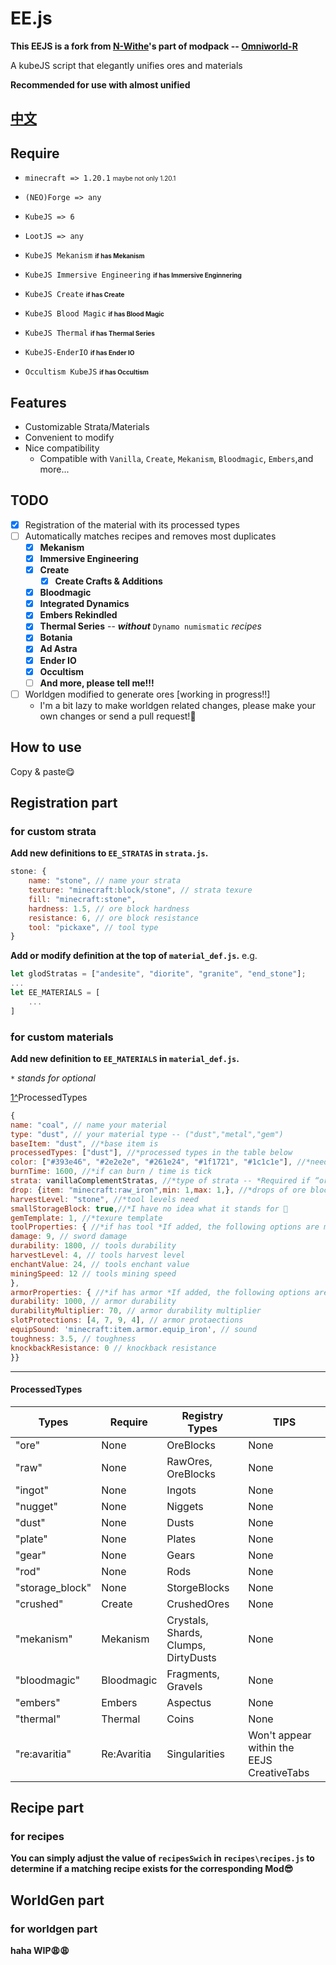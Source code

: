 # EE.js 

**This EEJS is a fork from [N-Withe](https://github.com/N-Wither)'s part of modpack -- [Omniworld-R](https://github.com/N-Wither/Omniworld-R)** 

A kubeJS script that elegantly unifies ores and materials 

**Recommended for use with almost unified** 

## [**中文**](https://github.com/sdjge/EE.js/blob/main/README%20zh_cn.md)

## Require 

- `minecraft => 1.20.1` <font size="1"> maybe not only 1.20.1 </font> 

- `(NEO)Forge => any` 

- `KubeJS => 6` 

- `LootJS => any` 

- `KubeJS Mekanism` <font size="1">**if has Mekanism** </font> 

- `KubeJS Immersive Engineering` <font size="1">**if has Immersive Enginnering** </font> 

- `KubeJS Create` <font size="1">**if has Create** </font> 

- `KubeJS Blood Magic` <font size="1">**if has Blood Magic** </font> 

- `KubeJS Thermal` <font size="1">**if has Thermal Series** </font> 

- `KubeJS-EnderIO` <font size="1">**if has Ender IO** </font>

- `Occultism KubeJS` <font size="1">**if has Occultism** </font> 

## Features 
- Customizable Strata/Materials 
- Convenient to modify 
- Nice compatibility  
  - Compatible with `Vanilla`, `Create`, `Mekanism`, `Bloodmagic`, `Embers`,and more... 

## TODO 
- [x] Registration of the material with its processed types 
- [ ] Automatically matches recipes and removes most duplicates 
  - [x] **Mekanism** 
  - [x] **Immersive Engineering** 
  - [x] **Create** 
    - [x] **Create Crafts & Additions** 
  - [x] **Bloodmagic** 
  - [x] **Integrated Dynamics** 
  - [x] **Embers Rekindled** 
  - [x] **Thermal Series** -- ***without*** `Dynamo numismatic` *recipes* 
  - [x] **Botania** 
  - [x] **Ad Astra** 
  - [x] **Ender IO** 
  - [x] **Occultism** 
  - [ ] **And more, please tell me!!!** 
- [ ] Worldgen modified to generate ores [working in progress!!]
  - I'm a bit lazy to make worldgen related changes, please make your own changes or send a pull request!🥺 

## How to use 

Copy & paste😋 

## Registration part 
### for custom strata 

**Add new definitions to `EE_STRATAS` in `strata.js`.**  
```js
stone: {
	name: "stone", // name your strata
	texture: "minecraft:block/stone", // strata texure
	fill: "minecraft:stone",
	hardness: 1.5, // ore block hardness
	resistance: 6, // ore block resistance
	tool: "pickaxe", // tool type
}
``` 
**Add or modify definition at the top of `material_def.js`.** 
e.g.
```js
let glodStratas = ["andesite", "diorite", "granite", "end_stone"];
...
let EE_MATERIALS = [
    ...
] 
``` 
### for custom materials 
**Add new definition to `EE_MATERIALS` in `material_def.js`.** 

`*` *stands for optional* 

[1^]ProcessedTypes 

```js 
{ 
name: "coal", // name your material
type: "dust", // your material type -- ("dust","metal","gem")
baseItem: "dust", //*base item is
processedTypes: ["dust"], //*processed types in the table below 
color: ["#393e46", "#2e2e2e", "#261e24", "#1f1721", "#1c1c1e"], //*need 5 colors
burnTime: 1600, //*if can burn / time is tick
strata: vanillaComplementStratas, //*type of strata -- *Required if “ore” is present in the processing type*
drop: {item: "minecraft:raw_iron",min: 1,max: 1,}, //*drops of ore block
harvestLevel: "stone", //*tool levels need
smallStorageBlock: true,//*I have no idea what it stands for 🥺
gemTemplate: 1, //*texure template
toolProperties: { //*if has tool *If added, the following options are mandatory*
damage: 9, // sword damage
durability: 1800, // tools durability
harvestLevel: 4, // tools harvest level
enchantValue: 24, // tools enchant value
miningSpeed: 12 // tools mining speed
},
armorProperties: { //*if has armor *If added, the following options are mandatory*
durability: 1000, // armor durability
durabilityMultiplier: 70, // armor durability multiplier
slotProtections: [4, 7, 9, 4], // armor protaections
equipSound: 'minecraft:item.armor.equip_iron', // sound
toughness: 3.5, // toughness
knockbackResistance: 0 // knockback resistance
}}
``` 

---
[1^]:https://github.com/sdjge/EE.js?tab=readme-ov-file#processedtypes
#### **ProcessedTypes**
| Types           | Require     | Registry Types                       | TIPS                                      |
| --------------- | ----------- | ------------------------------------ | ----------------------------------------- |
| "ore"           | None        | OreBlocks                            | None                                      |
| "raw"           | None        | RawOres, OreBlocks                   | None                                      |
| "ingot"         | None        | Ingots                               | None                                      |
| "nugget"        | None        | Niggets                              | None                                      |
| "dust"          | None        | Dusts                                | None                                      |
| "plate"         | None        | Plates                               | None                                      |
| "gear"          | None        | Gears                                | None                                      |
| "rod"           | None        | Rods                                 | None                                      |
| "storage_block" | None        | StorgeBlocks                         | None                                      |
| "crushed"       | Create      | CrushedOres                          | None                                      |
| "mekanism"      | Mekanism    | Crystals, Shards, Clumps, DirtyDusts | None                                      |
| "bloodmagic"    | Bloodmagic  | Fragments, Gravels                   | None                                      |
| "embers"        | Embers      | Aspectus                             | None                                      |
| "thermal"       | Thermal     | Coins                                | None                                      |
| "re:avaritia"   | Re:Avaritia | Singularities                        | Won't appear within the EEJS CreativeTabs |

## Recipe part 
### for recipes 

**You can simply adjust the value of `recipesSwich` in `recipes\recipes.js` to determine if a matching recipe exists for the corresponding Mod😎** 

## WorldGen part 
### for worldgen part 

**haha WIP😩😩** 